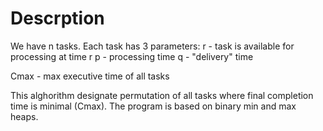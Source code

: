 # Descrption

We have n tasks. Each task has 3 parameters:
r - task is available for processing at time r
p - processing time
q - "delivery" time

Cmax - max executive time of all tasks


This alghorithm designate permutation of all tasks where final completion time is minimal (Cmax). The program is based on binary min and max heaps.
